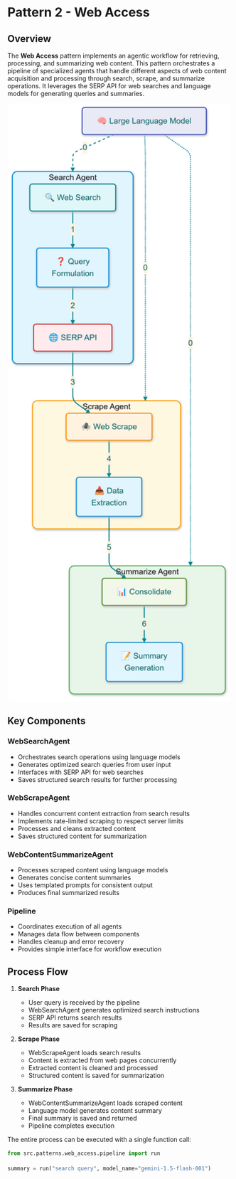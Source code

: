 # Pattern 2 - Web Access

## Overview

The **Web Access** pattern implements an agentic workflow for retrieving, processing, and summarizing web content. This pattern orchestrates a pipeline of specialized agents that handle different aspects of web content acquisition and processing through search, scrape, and summarize operations. It leverages the SERP API for web searches and language models for generating queries and summaries.

<p align="center">
    <img src="../../../img/framework/web_access.png" alt="Web Access" width="500"/>
</p>

## Key Components

### WebSearchAgent
- Orchestrates search operations using language models
- Generates optimized search queries from user input
- Interfaces with SERP API for web searches
- Saves structured search results for further processing

### WebScrapeAgent
- Handles concurrent content extraction from search results
- Implements rate-limited scraping to respect server limits
- Processes and cleans extracted content
- Saves structured content for summarization

### WebContentSummarizeAgent
- Processes scraped content using language models
- Generates concise content summaries
- Uses templated prompts for consistent output
- Produces final summarized results

### Pipeline
- Coordinates execution of all agents
- Manages data flow between components
- Handles cleanup and error recovery
- Provides simple interface for workflow execution

## Process Flow

1. **Search Phase**
   - User query is received by the pipeline
   - WebSearchAgent generates optimized search instructions
   - SERP API returns search results
   - Results are saved for scraping

2. **Scrape Phase**
   - WebScrapeAgent loads search results
   - Content is extracted from web pages concurrently
   - Extracted content is cleaned and processed
   - Structured content is saved for summarization

3. **Summarize Phase**
   - WebContentSummarizeAgent loads scraped content
   - Language model generates content summary
   - Final summary is saved and returned
   - Pipeline completes execution

The entire process can be executed with a single function call:
```python
from src.patterns.web_access.pipeline import run

summary = run("search query", model_name="gemini-1.5-flash-001")
```